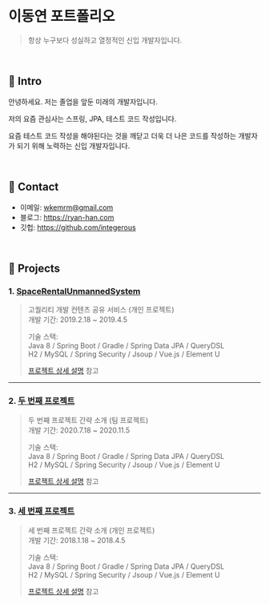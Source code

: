 # 이동연 포트폴리오
>항상 누구보다 성실하고 열정적인 신입 개발자입니다.

</br>

## :pushpin: Intro
안녕하세요. 저는 졸업을 앞둔 미래의 개발자입니다.


저의 요즘 관심사는 스프링, JPA, 테스트 코드 작성입니다.


요즘 테스트 코드 작성을 해야된다는 것을 깨닫고 더욱 더 나은 코드를 작성하는 개발자가 되기 위해 노력하는 신입 개발자입니다.

</br>

## :pushpin: Contact
- 이메일: wkemrm@gmail.com
- 블로그: https://ryan-han.com
- 깃헙: https://github.com/integerous

</br>

## :pushpin: Projects
### 1. [SpaceRentalUnmannedSystem](https://github.com/SpaceRentalUnmannedSystem/SRUS)
>고퀄리티 개발 컨텐츠 공유 서비스 (개인 프로젝트)  
>개발 기간: 2019.2.18 ~ 2019.4.5  
>  
>기술 스택:  
>Java 8 / Spring Boot / Gradle / Spring Data JPA / QueryDSL  
>H2 / MySQL / Spring Security / Jsoup / Vue.js / Element U  
>  
>[프로젝트 상세 설명](https://github.com/SpaceRentalUnmannedSystem/SRUS) 참고

---

### 2. [두 번째 프로젝트]()
>두 번째 프로젝트 간략 소개  (팀 프로젝트)  
>개발 기간: 2020.7.18 ~ 2020.11.5  
>  
>기술 스택:  
>Java 8 / Spring Boot / Gradle / Spring Data JPA / QueryDSL  
>H2 / MySQL / Spring Security / Jsoup / Vue.js / Element U  
>  
>[프로젝트 상세 설명](https://github.com/Integerous/goQuality) 참고

---

### 3. [세 번째 프로젝트]()
>세 번째 프로젝트 간략 소개  (개인 프로젝트)  
>개발 기간: 2018.1.18 ~ 2018.4.5  
>  
>기술 스택:  
>Java 8 / Spring Boot / Gradle / Spring Data JPA / QueryDSL  
>H2 / MySQL / Spring Security / Jsoup / Vue.js / Element U  
>  
>[프로젝트 상세 설명](https://github.com/Integerous/goQuality) 참고
